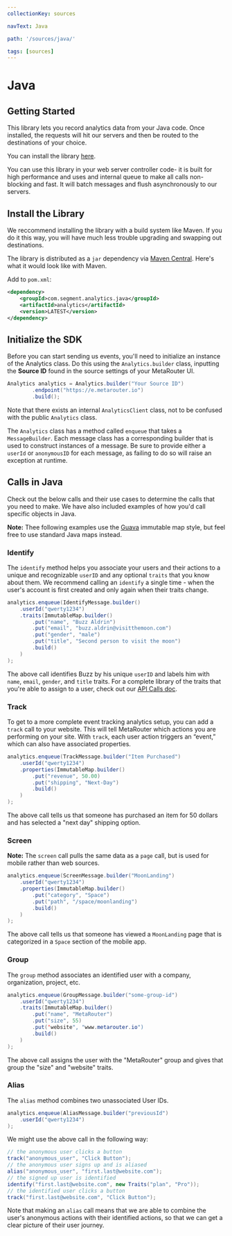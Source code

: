 ```yaml
---
collectionKey: sources

navText: Java

path: '/sources/java/'

tags: [sources]
---
```


# Java

## Getting Started

This library lets you record analytics data from your Java code. Once installed, the requests will hit our servers and then be routed to the destinations of your choice.

You can install the library [here](https://github.com/segmentio/analytics-java).

You can use this library in your web server controller code- it is built for high performance and uses and internal queue to make all calls non-blocking and fast. It will batch messages and flush asynchronously to our servers.

## Install the Library

We reccommend installing the library with a build system like Maven. If you do it this way, you will have much less trouble upgrading and swapping out destinations.

The library is distributed as a `jar` dependency via [Maven Central](http://search.maven.org/). Here's what it would look like with Maven.

Add to `pom.xml`:

```xml
<dependency>
    <groupId>com.segment.analytics.java</groupId>
    <artifactId>analytics</artifactId>
    <version>LATEST</version>
</dependency>
```

## Initialize the SDK

Before you can start sending us events, you'll need to initialize an instance of the Analytics class. Do this using the `Analytics.builder` class, inputting the **Source ID** found in the source settings of your MetaRouter UI.

```java
Analytics analytics = Analytics.builder("Your Source ID")
        .endpoint("https://e.metarouter.io")
        .build();
```

Note that there exists an internal `AnalyticsClient` class, not to be confused with the public `Analytics` class.

The `Analytics` class has a method called `enqueue` that takes a `MessageBuilder`. Each message class has a corresponding builder that is used to construct instances of a message. Be sure to provide either a `userId` or `anonymousID` for each message, as failing to do so will raise an exception at runtime.

## Calls in Java

Check out the below calls and their use cases to determine the calls that you need to make. We have also included examples of how you'd call specific objects in Java.

**Note:** Thee following examples use the [Guava](https://github.com/google/guava) immutable map style, but feel free to use standard Java maps instead.

### Identify

The `identify` method helps you associate your users and their actions to a unique and recognizable `userID` and any optional `traits` that you know about them. We recommend calling an `identify` a single time - when the user's account is first created and only again when their traits change.

```java
analytics.enqueue(IdentifyMessage.builder()
    .userId("qwerty1234")
    .traits(ImmutableMap.builder()
        .put("name", "Buzz Aldrin")
        .put("email", "buzz.aldrin@visitthemoon.com")
        .put("gender", "male")
        .put("title", "Second person to visit the moon")
        .build()
    )
);
```

The above call identifies Buzz by his unique `userID` and labels him with `name`, `email`, `gender`, and `title` traits. For a complete library of the traits that you're able to assign to a user, check out our [API Calls doc](/analytics-js/).

### Track

To get to a more complete event tracking analytics setup, you can add a `track` call to your website. This will tell MetaRouter which actions you are performing on your site. With `track`, each user action triggers an “event,” which can also have associated properties.

```java
analytics.enqueue(TrackMessage.builder("Item Purchased")
    .userId("qwerty1234")
    .properties(ImmutableMap.builder()
        .put("revenue", 50.00)
        .put("shipping", "Next-Day")
        .build()
    )
);
```

The above call tells us that someone has purchased an item for 50 dollars and has selected a "next day" shipping option.

### Screen

**Note:** The `screen` call pulls the same data as a `page` call, but is used for mobile rather than web sources.

```java
analytics.enqueue(ScreenMessage.builder("MoonLanding")
    .userId("qwerty1234")
    .properties(ImmutableMap.builder()
        .put("category", "Space")
        .put("path", "/space/moonlanding")
        .build()
    )
);
```

The above call tells us that someone has viewed a `MoonLanding` page that is categorized in a `Space` section of the mobile app.

### Group

The `group` method associates an identified user with a company, organization, project, etc.

```java
analytics.enqueue(GroupMessage.builder("some-group-id")
    .userId("qwerty1234")
    .traits(ImmutableMap.builder()
        .put("name", "MetaRouter")
        .put("size", 55)
        .put('website", "www.metarouter.io")
        .build()
    )
);
```

The above call assigns the user with the "MetaRouter" group and gives that group the "size" and "website" traits.

### Alias

The `alias` method combines two unassociated User IDs.

```java
analytics.enqueue(AliasMessage.builder("previousId")
    .userId("qwerty1234")
);
```

We might use the above call in the following way:

```java
// the anonymous user clicks a button
track("anonymous_user", "Click Button");
// the anonymous user signs up and is aliased
alias("anonymous_user", "first.last@website.com");
// the signed up user is identified
identify("first.last@website.com", new Traits("plan", "Pro"));
// the identified user clicks a button
track("first.last@website.com", "Click Button");
```

Note that making an `alias` call means that we are able to combine the user's anonymous actions with their identified actions, so that we can get a clear picture of their user journey.
